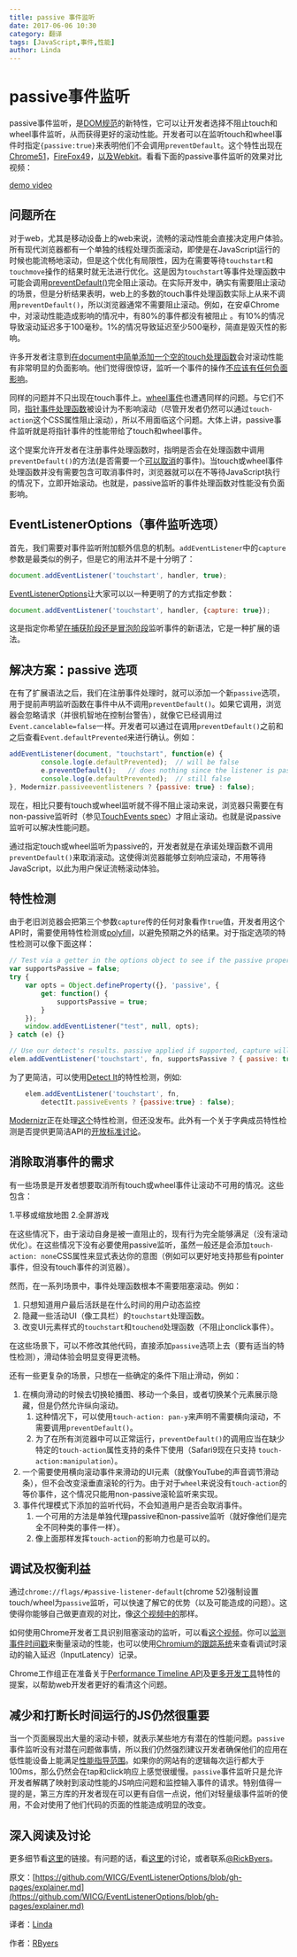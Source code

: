 ```yaml
---
title: passive 事件监听
date: 2017-06-06 10:30
category: 翻译
tags: [JavaScript,事件,性能]
author: Linda
---
```


# passive事件监听

passive事件监听，是[DOM规范](https://dom.spec.whatwg.org/#dom-eventlisteneroptions-passive)的新特性，它可以让开发者选择不阻止touch和wheel事件监听，从而获得更好的滚动性能。开发者可以在监听touch和wheel事件时指定`{passive:true}`来表明他们不会调用`preventDefault`。这个特性出现在[Chrome51](https://www.chromestatus.com/features/5745543795965952)，[FireFox49](https://bugzilla.mozilla.org/show_bug.cgi?id=1266066)，[以及Webkit](https://bugs.webkit.org/show_bug.cgi?id=158601)。看看下面的passive事件监听的效果对比视频：

[demo video](https://www.youtube.com/watch?v=NPM6172J22g)

<!-- more -->

## 问题所在

对于web，尤其是移动设备上的web来说，流畅的滚动性能会直接决定用户体验。所有现代浏览器都有一个单独的线程处理页面滚动，即使是在JavaScript运行的时候也能流畅地滚动，但是这个优化有局限性，因为在需要等待`touchstart`和 `touchmove`操作的结果时就无法进行优化。这是因为`touchstart`等事件处理函数中可能会调用[preventDefault()](https://www.w3.org/TR/touch-events/#the-touchstart-event)完全阻止滚动。在实际开发中，确实有需要阻止滚动的场景，但是分析结果表明，web上的多数的touch事件处理函数实际上从来不调用`preventDefault()`，所以浏览器通常不需要阻止滚动。例如，在安卓Chrome中，对滚动性能造成影响的情况中，有80%的事件都没有被阻止 。有10%的情况导致滚动延迟多于100毫秒。1%的情况导致延迟至少500毫秒，简直是毁灭性的影响。

许多开发者注意到[在document中简单添加一个空的touch处理函数](http://rbyers.github.io/janky-touch-scroll.html)会对滚动性能有非常明显的负面影响。他们觉得很惊讶，监听一个事件的操作[不应该有任何负面影响](https://dom.spec.whatwg.org/#observing-event-listeners)。

同样的问题并不只出现在touch事件上。[wheel事件](https://w3c.github.io/uievents/#events-wheelevents)也遭遇同样的问题。与它们不同，[指针事件处理函数](https://w3c.github.io/pointerevents/)被设计为不影响滚动（尽管开发者仍然可以通过`touch-action`这个CSS属性阻止滚动），所以不用面临这个问题。大体上讲，passive事件监听就是将指针事件的性能带给了touch和wheel事件。

这个提案允许开发者在注册事件处理函数时，指明是否会在处理函数中调用`preventDefault()`的方法(是否需要一个[可以取消](https://dom.spec.whatwg.org/#dom-event-cancelable)的事件)。当touch或wheel事件处理函数并没有需要包含可取消事件时，浏览器就可以在不等待JavaScript执行的情况下，立即开始滚动。也就是，passive监听的事件处理函数对性能没有负面影响。

## EventListenerOptions（事件监听选项）

首先，我们需要对事件监听附加额外信息的机制。`addEventListener`中的`capture`参数是最类似的例子，但是它的用法并不是十分明了：

```javascript
document.addEventListener('touchstart', handler, true);
```

[EventListenerOptions](https://dom.spec.whatwg.org/#dictdef-eventlisteneroptions)让大家可以以一种更明了的方式指定参数：

```javascript
document.addEventListener('touchstart', handler, {capture: true});
```

这是指定你希望[在捕获阶段还是冒泡阶段](http://javascript.info/bubbling-and-capturing#capturing)监听事件的新语法，它是一种扩展的语法。

## 解决方案：passive 选项

在有了扩展语法之后，我们在注册事件处理时，就可以添加一个新`passive`选项，用于提前声明监听函数在事件中从不调用`preventDefault()`。如果它调用，浏览器会忽略请求（并很机智地在控制台警告），就像它已经调用过`Event.cancelable=false`一样。开发者可以通过在调用`preventDefault()`之前和之后查看`Event.defaultPrevented`来进行确认。例如：

```js
addEventListener(document, "touchstart", function(e) {
		console.log(e.defaultPrevented);  // will be false
		e.preventDefault();   // does nothing since the listener is passive
		console.log(e.defaultPrevented);  // still false
}, Modernizr.passiveeventlisteners ? {passive: true} : false);
```

现在，相比只要有touch或wheel监听就不得不阻止滚动来说，浏览器只需要在有non-passive监听时（参见[TouchEvents spec](https://w3c.github.io/touch-events/#cancelability)）才阻止滚动。也就是说passive监听可以解决性能问题。

通过指定touch或wheel监听为passive的，开发者就是在承诺处理函数不调用`preventDefault()`来取消滚动。这使得浏览器能够立刻响应滚动，不用等待JavaScript，以此为用户保证流畅滚动体验。

## 特性检测

由于老旧浏览器会把第三个参数`capture`传的任何对象看作`true`值，开发者用这个API时，需要使用特性检测或[polyfill](https://github.com/WebReflection/dom4)，以避免预期之外的结果。对于指定选项的特性检测可以像下面这样：

```js
// Test via a getter in the options object to see if the passive property is accessed
var supportsPassive = false;
try {
	var opts = Object.defineProperty({}, 'passive', {
		get: function() {
			supportsPassive = true;
		}
	});
	window.addEventListener("test", null, opts);
} catch (e) {}

// Use our detect's results. passive applied if supported, capture will be false either way.
elem.addEventListener('touchstart', fn, supportsPassive ? { passive: true } : false); 
```

为了更简洁，可以使用[Detect It](https://github.com/rafrex/detect-it)的特性检测，例如:

```js
	elem.addEventListener('touchstart', fn,
		detectIt.passiveEvents ? {passive:true} : false);
```

[Modernizr](https://modernizr.com/)正在处理[这个](https://github.com/Modernizr/Modernizr/issues/1894)特性检测，但还没发布。此外有一个关于字典成员特性检测是否提供更简洁API的[开放标准讨论](https://github.com/heycam/webidl/issues/107)。

## 消除取消事件的需求

有一些场景是开发者想要取消所有touch或wheel事件让滚动不可用的情况。这些包含：

1.平移或缩放地图
2.全屏游戏

在这些情况下，由于滚动自身是被一直阻止的，现有行为完全能够满足（没有滚动优化）。在这些情况下没有必要使用passive监听，虽然一般还是会添加`touch-action: none`CSS属性来显式表达你的意图（例如可以更好地支持那些有pointer事件，但没有touch事件的浏览器）。

然而，在一系列场景中，事件处理函数根本不需要阻塞滚动。例如：

1. 只想知道用户最后活跃是在什么时间的用户动态监控
2. 隐藏一些活动UI（像工具栏）的`touchstart`处理函数。
3. 改变UI元素样式的`touchstart`和`touchend`处理函数（不阻止onclick事件）。

在这些场景下，可以不修改其他代码，直接添加`passive`选项上去（要有适当的特性检测），滑动体验会明显变得更流畅。

还有一些更复杂的场景，只想在一些确定的条件下阻止滑动，例如：

1. 在横向滑动的时候去切换轮播图、移动一个条目，或者切换某个元素展示隐藏，但是仍然允许纵向滚动。
	1. 这种情况下，可以使用`touch-action: pan-y`来声明不需要横向滚动，不需要调用`preventDefault()`。
	2. 为了在所有浏览器中可以正常运行，`preventDefault()`的调用应当在缺少特定的`touch-action`属性支持的条件下使用（Safari9现在只支持 `touch-action:manipulation`）。
2. 一个需要使用横向滚动事件来滑动的UI元素（就像YouTube的声音调节滑动条），但不会改变滚垂直滚轮的行为。由于对于`wheel`来说没有`touch-action`的等价事件，这个情况只能用non-passive滚轮监听来实现。
3. 事件代理模式下添加的监听代码，不会知道用户是否会取消事件。
	1. 一个可用的方法是单独代理passive和non-passive监听（就好像他们是完全不同种类的事件一样）。
	2. 像上面那样发挥`touch-action`的影响力也是可以的。

## 调试及权衡利益

通过`chrome://flags/#passive-listener-default`(chrome 52)强制设置touch/wheel为`passive`监听，可以快速了解它的优势（以及可能造成的问题）。这使得你能够自己做更直观的对比，像[这个视频中的](https://twitter.com/RickByers/status/719736672523407360)那样。

如何使用Chrome开发者工具识别阻塞滚动的监听，可以看[这个视频](https://www.youtube.com/watch?v=6-D_3yx_KVI)。你可以[监测事件时间戳](https://www.youtube.com/watch?v=6-D_3yx_KVI)来衡量滚动的性能，也可以使用[Chromium的跟踪系统](https://www.chromium.org/developers/how-tos/trace-event-profiling-tool)来查看调试时滚动的输入延迟（InputLatency）记录。

Chrome工作组正在准备关于[Performance Timeline API](https://code.google.com/p/chromium/issues/detail?id=543598)及[更多开发工具](https://code.google.com/p/chromium/issues/detail?id=520659)特性的提案，以帮助web开发者更好的看清这个问题。

## 减少和打断长时间运行的JS仍然很重要

当一个页面展现出大量的滚动卡顿，就表示某些地方有潜在的性能问题。`passive`事件监听没有对潜在问题做事情，所以我们仍然强烈建议开发者确保他们的应用在低性能设备上能满足[性能指导范围](https://developers.google.com/web/fundamentals/performance/rail?hl=en)。如果你的网站有的逻辑每次运行都大于100ms，那么仍然会在tap和click响应上感觉很缓慢。`passive`事件监听只是允许开发者解耦了映射到滚动性能的JS响应问题和监控输入事件的请求。特别值得一提的是，第三方库的开发者现在可以更有自信一点说，他们对轻量级事件监听的使用，不会对使用了他们代码的页面的性能造成明显的改变。

## 深入阅读及讨论

更多细节看[这里](https://github.com/WICG/EventListenerOptions)的链接。有问题的话，看[这里](https://github.com/WICG/EventListenerOptions/issues)的讨论，或者联系[@RickByers](https://twitter.com/RickByers/)。

原文：[https://github.com/WICG/EventListenerOptions/blob/gh-pages/explainer.md](https://github.com/WICG/EventListenerOptions/blob/gh-pages/explainer.md)

译者：[Linda](https://github.com/LindaWhite)

作者：[RByers](https://github.com/RByers)

